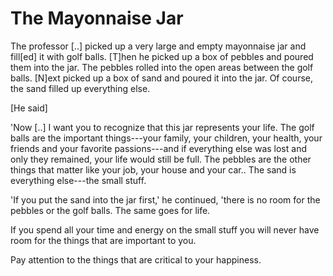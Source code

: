 # The Mayonnaise Jar

The professor [..] picked up a very large and empty mayonnaise jar and
fill[ed] it with golf balls. [T]hen he picked up a box of pebbles and
poured them into the jar. The pebbles rolled into the open areas
between the golf balls. [N]ext picked up a box of sand and poured it
into the jar. Of course, the sand filled up everything else.

[He said]

'Now [..] I want you to recognize that this jar represents your
life. The golf balls are the important things---your family, your
children, your health, your friends and your favorite passions---and
if everything else was lost and only they remained, your life would
still be full. The pebbles are the other things that matter like your
job, your house and your car.. The sand is everything else---the small
stuff.

'If you put the sand into the jar first,' he continued, 'there is no
room for the pebbles or the golf balls. The same goes for life.

If you spend all your time and energy on the small stuff you will
never have room for the things that are important to you.

Pay attention to the things that are critical to your happiness.
















